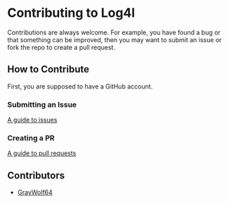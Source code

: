 # Contributing to Log4l

Contributions are always welcome. For example, you have found a bug or that something can be improved, then you may want to submit an issue or fork the repo to create a pull request.

## How to Contribute

First, you are supposed to have a GitHub account.

### Submitting an Issue

[A guide to issues](https://docs.github.com/en/issues)

### Creating a PR

[A guide to pull requests](https://docs.github.com/en/pull-requests)

## Contributors

* [GrayWolf64](https://github.com/GrayWolf64)
